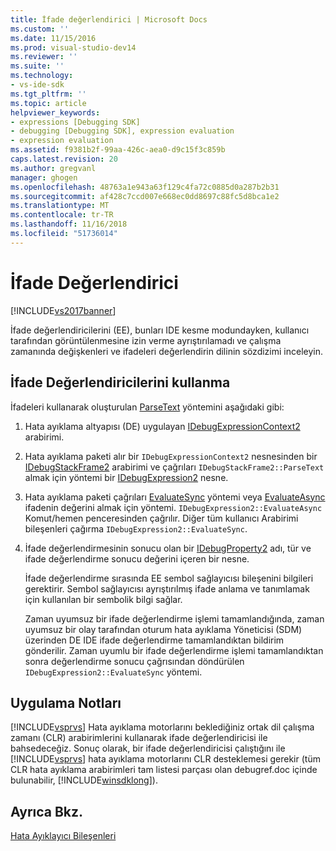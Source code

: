 ```yaml
---
title: İfade değerlendirici | Microsoft Docs
ms.custom: ''
ms.date: 11/15/2016
ms.prod: visual-studio-dev14
ms.reviewer: ''
ms.suite: ''
ms.technology:
- vs-ide-sdk
ms.tgt_pltfrm: ''
ms.topic: article
helpviewer_keywords:
- expressions [Debugging SDK]
- debugging [Debugging SDK], expression evaluation
- expression evaluation
ms.assetid: f9381b2f-99aa-426c-aea0-d9c15f3c859b
caps.latest.revision: 20
ms.author: gregvanl
manager: ghogen
ms.openlocfilehash: 48763a1e943a63f129c4fa72c0885d0a287b2b31
ms.sourcegitcommit: af428c7ccd007e668ec0dd8697c88fc5d8bca1e2
ms.translationtype: MT
ms.contentlocale: tr-TR
ms.lasthandoff: 11/16/2018
ms.locfileid: "51736014"
---
```

# <a name="expression-evaluator"></a>İfade Değerlendirici
[!INCLUDE[vs2017banner](../../includes/vs2017banner.md)]

İfade değerlendiricilerini (EE), bunları IDE kesme modundayken, kullanıcı tarafından görüntülenmesine izin verme ayrıştırılamadı ve çalışma zamanında değişkenleri ve ifadeleri değerlendirin dilinin sözdizimi inceleyin.  
  
## <a name="using-expression-evaluators"></a>İfade Değerlendiricilerini kullanma  
 İfadeleri kullanarak oluşturulan [ParseText](../../extensibility/debugger/reference/idebugexpressioncontext2-parsetext.md) yöntemini aşağıdaki gibi:  
  
1. Hata ayıklama altyapısı (DE) uygulayan [IDebugExpressionContext2](../../extensibility/debugger/reference/idebugexpressioncontext2.md) arabirimi.  
  
2. Hata ayıklama paketi alır bir `IDebugExpressionContext2` nesnesinden bir [IDebugStackFrame2](../../extensibility/debugger/reference/idebugstackframe2.md) arabirimi ve çağrıları `IDebugStackFrame2::ParseText` almak için yöntemi bir [IDebugExpression2](../../extensibility/debugger/reference/idebugexpression2.md) nesne.  
  
3. Hata ayıklama paketi çağrıları [EvaluateSync](../../extensibility/debugger/reference/idebugexpression2-evaluatesync.md) yöntemi veya [EvaluateAsync](../../extensibility/debugger/reference/idebugexpression2-evaluateasync.md) ifadenin değerini almak için yöntemi. `IDebugExpression2::EvaluateAsync` Komut/hemen penceresinden çağrılır. Diğer tüm kullanıcı Arabirimi bileşenleri çağırma `IDebugExpression2::EvaluateSync`.  
  
4. İfade değerlendirmesinin sonucu olan bir [IDebugProperty2](../../extensibility/debugger/reference/idebugproperty2.md) adı, tür ve ifade değerlendirme sonucu değerini içeren bir nesne.  
  
   İfade değerlendirme sırasında EE sembol sağlayıcısı bileşenini bilgileri gerektirir. Sembol sağlayıcısı ayrıştırılmış ifade anlama ve tanımlamak için kullanılan bir sembolik bilgi sağlar.  
  
   Zaman uyumsuz bir ifade değerlendirme işlemi tamamlandığında, zaman uyumsuz bir olay tarafından oturum hata ayıklama Yöneticisi (SDM) üzerinden DE IDE ifade değerlendirme tamamlandıktan bildirim gönderilir. Zaman uyumlu bir ifade değerlendirme işlemi tamamlandıktan sonra değerlendirme sonucu çağrısından döndürülen `IDebugExpression2::EvaluateSync` yöntemi.  
  
## <a name="implementation-notes"></a>Uygulama Notları  
 [!INCLUDE[vsprvs](../../includes/vsprvs-md.md)] Hata ayıklama motorlarını beklediğiniz ortak dil çalışma zamanı (CLR) arabirimlerini kullanarak ifade değerlendiricisi ile bahsedeceğiz. Sonuç olarak, bir ifade değerlendiricisi çalıştığını ile [!INCLUDE[vsprvs](../../includes/vsprvs-md.md)] hata ayıklama motorlarını CLR desteklemesi gerekir (tüm CLR hata ayıklama arabirimleri tam listesi parçası olan debugref.doc içinde bulunabilir, [!INCLUDE[winsdklong](../../includes/winsdklong-md.md)]).  
  
## <a name="see-also"></a>Ayrıca Bkz.  
 [Hata Ayıklayıcı Bileşenleri](../../extensibility/debugger/debugger-components.md)

